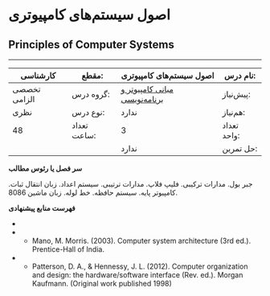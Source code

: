 # اصول سیستم‌های کامپیوتری
## Principles of Computer Systems
_______________________________________________________________________________
| کارشناسی     | مقطع:       | اصول سیستم‌های کامپیوتری                                                         | نام درس:    |
| ------------ | ----------- | -------------------------------------------------------------------------------- | ----------- |
| تخصصی الزامی | گروه درس:   | [مبانی کامپیوتر و برنامه‌نویسی](../base/Fundamentals-of-Computer-Programming.md) | پیش‌نیاز:   |
| نظری         | نوع درس:    | ندارد                                                                            | هم‌نیاز:    |
| 48           | تعداد ساعت: | 3                                                                                | تعداد واحد: |
|              |             |  ندارد                                                                           | حل تمرین:   |

**سر فصل یا رئوس مطالب**

جبر بول. مدارات ترکیبی. فلیپ فلاپ. مدارات ترتیبی. سیستم اعداد. زبان انتقال ثبات. کامپیوتر پایه. سیستم حافظه. خط لوله. زبان ماشین 8086.

**فهرست منابع پیشنهادی**

-

- - Mano, M. Morris. (2003). Computer system architecture (3rd ed.). Prentice-Hall of India.

- - Patterson, D. A., & Hennessy, J. L. (2012). Computer organization and design: the hardware/software interface (Rev. ed.). Morgan Kaufmann. (Original work published 1998)
